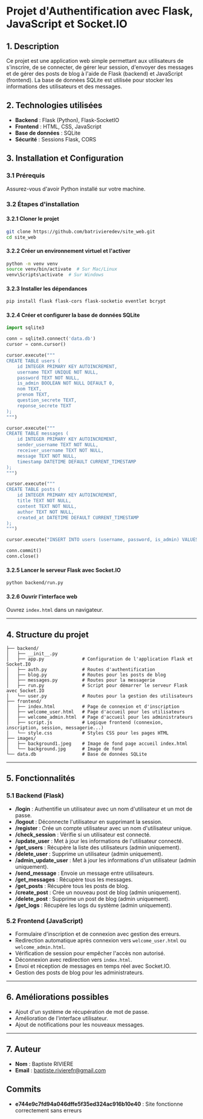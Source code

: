 # Projet d'Authentification avec Flask, JavaScript et Socket.IO

## 1. Description
Ce projet est une application web simple permettant aux utilisateurs de s'inscrire, de se connecter, de gérer leur session, d'envoyer des messages et de gérer des posts de blog à l'aide de Flask (backend) et JavaScript (frontend). La base de données SQLite est utilisée pour stocker les informations des utilisateurs et des messages.

## 2. Technologies utilisées
- **Backend** : Flask (Python), Flask-SocketIO
- **Frontend** : HTML, CSS, JavaScript
- **Base de données** : SQLite
- **Sécurité** : Sessions Flask, CORS

## 3. Installation et Configuration

### 3.1 Prérequis
Assurez-vous d'avoir Python installé sur votre machine.

### 3.2 Étapes d'installation

#### 3.2.1 Cloner le projet
```bash
git clone https://github.com/batrivieredev/site_web.git
cd site_web
```

#### 3.2.2 Créer un environnement virtuel et l'activer
```bash
python -m venv venv
source venv/bin/activate  # Sur Mac/Linux
venv\Scripts\activate  # Sur Windows
```

#### 3.2.3 Installer les dépendances
```bash
pip install flask flask-cors flask-socketio eventlet bcrypt
```

#### 3.2.4 Créer et configurer la base de données SQLite
```python
import sqlite3

conn = sqlite3.connect('data.db')
cursor = conn.cursor()

cursor.execute("""
CREATE TABLE users (
    id INTEGER PRIMARY KEY AUTOINCREMENT,
    username TEXT UNIQUE NOT NULL,
    password TEXT NOT NULL,
    is_admin BOOLEAN NOT NULL DEFAULT 0,
    nom TEXT,
    prenom TEXT,
    question_secrete TEXT,
    reponse_secrete TEXT
);
""")

cursor.execute("""
CREATE TABLE messages (
    id INTEGER PRIMARY KEY AUTOINCREMENT,
    sender_username TEXT NOT NULL,
    receiver_username TEXT NOT NULL,
    message TEXT NOT NULL,
    timestamp DATETIME DEFAULT CURRENT_TIMESTAMP
);
""")

cursor.execute("""
CREATE TABLE posts (
    id INTEGER PRIMARY KEY AUTOINCREMENT,
    title TEXT NOT NULL,
    content TEXT NOT NULL,
    author TEXT NOT NULL,
    created_at DATETIME DEFAULT CURRENT_TIMESTAMP
);
""")

cursor.execute("INSERT INTO users (username, password, is_admin) VALUES ('admin', 'admin123', 1);")

conn.commit()
conn.close()
```

#### 3.2.5 Lancer le serveur Flask avec Socket.IO
```bash
python backend/run.py
```

#### 3.2.6 Ouvrir l'interface web
Ouvrez `index.html` dans un navigateur.

---

## 4. Structure du projet

```
├── backend/
│   ├── __init__.py
│   ├── app.py              # Configuration de l'application Flask et Socket.IO
│   ├── auth.py             # Routes d'authentification
│   ├── blog.py             # Routes pour les posts de blog
│   ├── messages.py         # Routes pour la messagerie
│   ├── run.py              # Script pour démarrer le serveur Flask avec Socket.IO
│   └── user.py             # Routes pour la gestion des utilisateurs
├── frontend/
│   ├── index.html          # Page de connexion et d'inscription
│   ├── welcome_user.html   # Page d'accueil pour les utilisateurs
│   ├── welcome_admin.html  # Page d'accueil pour les administrateurs
│   ├── script.js           # Logique frontend (connexion, inscription, session, messagerie...)
│   └── style.css           # Styles CSS pour les pages HTML
├── images/
│   ├── background1.jpeg    # Image de fond page accueil index.html
│   └── background.jpg      # Image de fond
└── data.db                 # Base de données SQLite
```

---

## 5. Fonctionnalités

### 5.1 Backend (Flask)
- **/login** : Authentifie un utilisateur avec un nom d'utilisateur et un mot de passe.
- **/logout** : Déconnecte l'utilisateur en supprimant la session.
- **/register** : Crée un compte utilisateur avec un nom d'utilisateur unique.
- **/check_session** : Vérifie si un utilisateur est connecté.
- **/update_user** : Met à jour les informations de l'utilisateur connecté.
- **/get_users** : Récupère la liste des utilisateurs (admin uniquement).
- **/delete_user** : Supprime un utilisateur (admin uniquement).
- **/admin_update_user** : Met à jour les informations d'un utilisateur (admin uniquement).
- **/send_message** : Envoie un message entre utilisateurs.
- **/get_messages** : Récupère tous les messages.
- **/get_posts** : Récupère tous les posts de blog.
- **/create_post** : Crée un nouveau post de blog (admin uniquement).
- **/delete_post** : Supprime un post de blog (admin uniquement).
- **/get_logs** : Récupère les logs du système (admin uniquement).

### 5.2 Frontend (JavaScript)
- Formulaire d'inscription et de connexion avec gestion des erreurs.
- Redirection automatique après connexion vers `welcome_user.html` ou `welcome_admin.html`.
- Vérification de session pour empêcher l'accès non autorisé.
- Déconnexion avec redirection vers `index.html`.
- Envoi et réception de messages en temps réel avec Socket.IO.
- Gestion des posts de blog pour les administrateurs.

---

## 6. Améliorations possibles
- Ajout d'un système de récupération de mot de passe.
- Amélioration de l'interface utilisateur.
- Ajout de notifications pour les nouveaux messages.

---

## 7. Auteur
- **Nom** : Baptiste RIVIERE
- **Email** : [baptiste.rivierefr@gmail.com](mailto:baptiste.rivierefr@gmail.com)

## Commits
- **e744e9c7fd94a046dffe5f35ed324ac916b10e40** : Site fonctionne correctement sans erreurs
